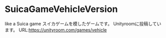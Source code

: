 # SuicaGameVehicleVersion
like a Suica game 
スイカゲームを模したゲームです。
Unityroomに投稿しています。
URL:https://unityroom.com/games/vehicle
